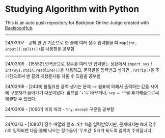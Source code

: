 # Studying Algorithm with Python
This is an auto push repository for Baekjoon Online Judge created with [BaekjoonHub](https://github.com/BaekjoonHub/BaekjoonHub).
***

24/03/07 - 공백 한 칸 기준으로 한 줄에 여러 정수 입력받을 때 `map(int, input().split())`를 사용함을 공부함
***

24/03/09 - [15552] 반복문으로 정수를 여러 번 입력받는 상황에서 `import sys` / `int(sys.stdin.readline())`을 사용하고, 문자열을 입력받고 싶다면 `.rstrip()`을 추가함으로써 맨 끝의 개행문자를 지울 수 있음을 공부함

24/03/09 - [2439] 불필요한 공백 생기는 문제 -> 쉼표에 의해서 출력하는 값들 사이에 구분자가 들어가기 때문이었다. 쉼표를 '+'로 바꾸거나, `sep = ""`을 추가해줌으로써 해결할 수 있었다.

24/03/09 - [10951] 예외 처리 - `try`, `except` 구문을 공부함
***

24/03/13 - [10807] 정수 배열의 원소 개수 N을 입력받았지만, 문제에서는 N에 정수 n이 입력되면 다음 줄에 나오는 정수들이 '무조건' 5개가 되도록 입력이 주어집니다.
